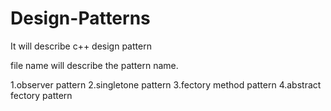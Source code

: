 # Design-Patterns
It will describe c++ design pattern

file name will describe the pattern name.

1.observer pattern
2.singletone pattern
3.fectory method pattern
4.abstract fectory pattern
